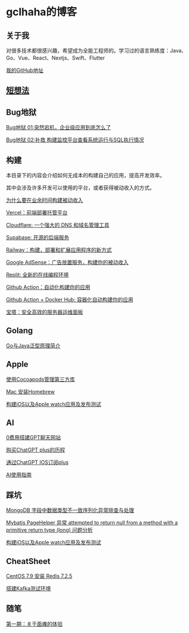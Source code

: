 # gclhaha的博客

## 关于我

对很多技术都很感兴趣，希望成为全能工程师的。学习过的语言熟练度：Java、Go、Vue、React、Nextjs、Swift、Flutter

[我的GitHub地址](https://github.com/gclhaha)

## [短想法](./thoughts.md)

## Bug地狱

[Bug地狱 01:突然宕机，企业级应用到底怎么了](./bughell/01.md)

[Bug地狱 02:补救 构建监控平台查看系统运行与SQL执行情况](./bughell/02.md)

## 构建

本目录下的内容会介绍如何无成本的构建自己的应用，提高开发效率。

其中会涉及许多开发可以使用的平台，或者获得被动收入的方式。

[为什么要在业余时间构建被动收入](./building/README.md)

[Vercel：前端部署托管平台](./building/vercel.md)

[Cloudflare: 一个强大的 DNS 和域名管理工具](./building/cloudflare.md)

[Supabase: 开源的后端服务](./building/supabase.md)

[Railway：构建，部署和扩展应用程序的新方式](./building/railway.md)

[Google AdSense：广告放置服务，构建你的被动收入](./building/adsense.md)

[Replit: 全新的在线编程环境](./building/replit.md)

[Github Action：自动化构建你的应用](./building/githubaction.md)

[Github Action + Docker Hub: 容器化自动构建你的应用](./building/dockerhub.md)

[宝塔：安全高效的服务器运维面板](./building/bt.md)

## Golang

[Go与Java泛型原理简介](./golang/go-vs-java-generic.md)

## Apple

[使用Cocoapods管理第三方库](./apple/cocoapods.md)

[Mac 安装Homebrew](./apple/homebrew.md)

[构建iOS以及Apple watch应用及发布测试](./apple/archive.md)

## AI

[0费用搭建GPT聊天网站](./ai/0-cost-gpt-chat.md)

[购买ChatGPT plus的历程](./ai/chatGPT-plus-guide.md)

[通过ChatGPT IOS订阅plus](./ai/subscribe-by-ios.md)

[AI使用指南](./ai/ai-guide.md)

## 踩坑

[MongoDB 字段中数据类型不一致序列化异常排查与处理](./bug/mongdb-var-data-type-different.md)

[Mybatis PageHelper 异常 attempted to return null from a method with a primitive return type (long) 问题分析](./bug/mybatis-pagehelper.md)

[构建iOS以及Apple watch应用及发布测试](./apple/archive.md)

## CheatSheet

[CentOS 7.9 安装 Redis 7.2.5](./cheat-sheet/redis-install.md)

[搭建Kafka测试环境](./cheat-sheet/kafka-startup.md)

## 随笔

[第一期：关于面瘫的体验](./eaasy/weekly-1.md)
